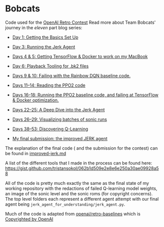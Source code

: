 # Bobcats
Code used for the [OpenAI Retro Contest](https://contest.openai.com/)
Read more about Team Bobcats' journey in the *eleven* part blog series:

* [Day 1: Getting the Basics Set Up](https://medium.com/@tristansokol/day-one-of-the-openai-retro-contest-1651ddcd6aa5)

* [Day 3: Running the Jerk Agent](https://medium.com/@tristansokol/openai-retro-contest-day-3-7a75289a1c9c)

* [Days 4 & 5: Getting TensorFlow &  Docker to work on my MacBook](https://medium.com/@tristansokol/day-4-5-of-the-openai-retro-contest-a3e36e04d467)

* [Day 6: Playback Tooling for .bk2 files](https://medium.com/@tristansokol/day-6-of-the-openai-retro-contest-playback-tooling-3844ba655919)

* [Days 9 & 10: Failing with the Rainbow DQN baseline code.](https://medium.com/@tristansokol/days-9-10-of-the-openai-retro-contest-e8352ea6aafb)

* [Days 11–14: Reading the PPO2 code](https://medium.com/@tristansokol/day-11-ac14a299e69d)

* [Days 16–18: Running the PPO2 baseline code, and failing at TensorFlow & Docker optimization.](https://medium.com/@tristansokol/running-the-ppo-baseline-and-giving-up-on-local-evaluation-1c7d171e5bc8)

* [Days 22–25: A Deep Dive into the Jerk Agent](https://medium.com/@tristansokol/a-deep-dive-into-the-jerk-agent-3c553dbab442)

* [Days 26–29: Visualizing batches of sonic runs](https://medium.com/@tristansokol/making-fun-visuals-history-maps-and-other-tool-improvements-eb5ffe187fd3)

* [Days 38–53: Discovering Q-Learning](https://medium.com/@tristansokol/discovering-q-learning-f7780a77b927)

* [My final submission: the improved JERK agent](https://medium.com/@tristansokol/my-final-submission-the-improved-jerk-724bb54555ee)

The explanation of the final code ( and the submission for the contest) can be found in [improved-jerk.md](improved-jerk.md)

A list of the different tools that I made in the process can be found here: https://gist.github.com/tristansokol/062b1d509e2e8e6e250a30ae09928a58

All of the code is pretty much exactly the same as the final state of my working repository with the redactions of failed Q-learning model weights, an image of the sonic level and the sonic roms (for copyright concerns). The top level folders each represent a different agent attempt with our final agent being `jerk_agent_for_understanding/jerk_agent.py`.

Much of the code is adapted from [openai/retro-baselines](https://github.com/openai/retro-baselines) which is [Copyrighted by OpenAI](https://github.com/openai/retro-baselines/blob/master/LICENSE)